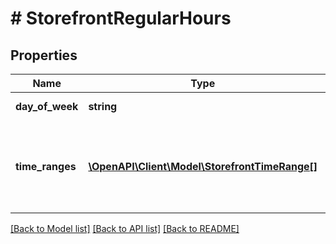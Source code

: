# # StorefrontRegularHours

## Properties

Name | Type | Description | Notes
------------ | ------------- | ------------- | -------------
**day_of_week** | **string** | Day of the week. |
**time_ranges** | [**\OpenAPI\Client\Model\StorefrontTimeRange[]**](StorefrontTimeRange.md) | Hours range applied to the provided day of the week |

[[Back to Model list]](../../README.md#models) [[Back to API list]](../../README.md#endpoints) [[Back to README]](../../README.md)
